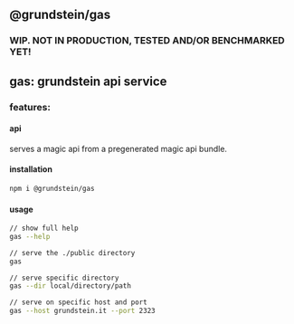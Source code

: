 ## @grundstein/gas

### WIP. NOT IN PRODUCTION, TESTED AND/OR BENCHMARKED YET!

## gas: grundstein api service

### features:

#### api

serves a magic api from a pregenerated magic api bundle.

#### installation
```bash
npm i @grundstein/gas
```

#### usage
```bash
// show full help
gas --help

// serve the ./public directory
gas

// serve specific directory
gas --dir local/directory/path

// serve on specific host and port
gas --host grundstein.it --port 2323
```
